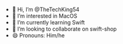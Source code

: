 - 👋 Hi, I’m @TheTechKing54
- 👀 I’m interested in MacOS
- 🌱 I’m currently learning Swift
- 💞️ I’m looking to collaborate on swift-shop
- 😄 Pronouns: Him/he
